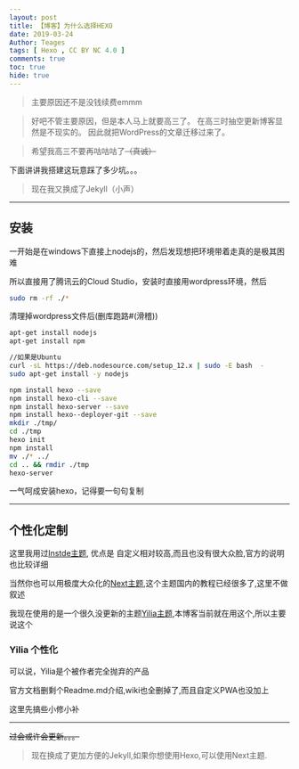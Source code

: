 ```yaml
---
layout: post
title: 【博客】为什么选择HEXO
date: 2019-03-24
Author: Teages
tags: [ Hexo , CC BY NC 4.0 ]
comments: true
toc: true
hide: true
---
```


> 主要原因还不是没钱续费emmm

>好吧不管主要原因，但是本人马上就要高三了。
在高三时抽空更新博客显然是不现实的。
因此就把WordPress的文章迁移过来了。


<!-- more -->


>希望我高三不要再咕咕咕了~~（真诚）~~

下面讲讲我搭建这玩意踩了多少坑。。。

> 现在我又换成了Jekyll（小声）

* * *
  
## 安装

一开始是在windows下直接上nodejs的，然后发现想把环境带着走真的是极其困难

所以直接用了腾讯云的Cloud Studio，安装时直接用wordpress环境，然后

```bash
sudo rm -rf ./*
```
清理掉wordpress文件后(删库跑路#(滑稽))

```bash
apt-get install nodejs
apt-get install npm

//如果是Ubuntu
curl -sL https://deb.nodesource.com/setup_12.x | sudo -E bash  - 
sudo apt-get install -y nodejs

npm install hexo --save
npm install hexo-cli --save
npm install hexo-server --save
npm install hexo--deployer-git --save
mkdir ./tmp/
cd ./tmp
hexo init 
npm install
mv ./* ../
cd .. && rmdir ./tmp
hexo-server
```

一气呵成安装hexo，记得要一句句复制
* * *
## 个性化定制

这里我用过[Instde主题](https://github.com/elmorec/hexo-theme-inside),
优点是 自定义相对较高,而且也没有很大众脸,官方的说明也比较详细

当然你也可以用极度大众化的[Next主题](https://github.com/theme-next/hexo-theme-next),这个主题国内的教程已经很多了,这里不做叙述

我现在使用的是一个很久没更新的主题[Yilia主题](https://github.com/litten/hexo-theme-yilia),本博客当前就在用这个,所以主要说这个

### Yilia 个性化
可以说，Yilia是个被作者完全抛弃的产品

官方文档删剩个Readme.md介绍,wiki也全删掉了,而且自定义PWA也没加上

这里先搞些小修小补

* * *
~~过会或许会更新。。。~~

> 现在换成了更加方便的Jekyll,如果你想使用Hexo,可以使用Next主题.
